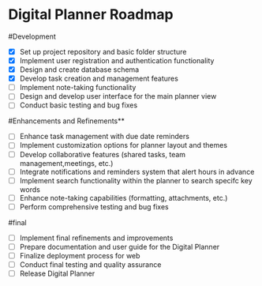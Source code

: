 # Digital Planner Roadmap
#Development
  - [x] Set up project repository and basic folder structure
  - [x] Implement user registration and authentication functionality
  - [x] Design and create database schema
  - [x] Develop task creation and management features
  - [ ] Implement note-taking functionality
  - [ ] Design and develop user interface for the main planner view
  - [ ] Conduct basic testing and bug fixes

#Enhancements and Refinements**
  - [ ] Enhance task management with due date reminders
  - [ ] Implement customization options for planner layout and themes
  - [ ] Develop collaborative features (shared tasks, team management,meetings, etc.)
  - [ ] Integrate notifications and reminders system that alert hours in advance
  - [ ] Implement search functionality within the planner to search specifc key words
  - [ ] Enhance note-taking capabilities (formatting, attachments, etc.)
  - [ ] Perform comprehensive testing and bug fixes

#final
  - [ ] Implement final refinements and improvements
  - [ ] Prepare documentation and user guide for the Digital Planner
  - [ ] Finalize deployment process for web 
  - [ ] Conduct final testing and quality assurance
  - [ ] Release Digital Planner
